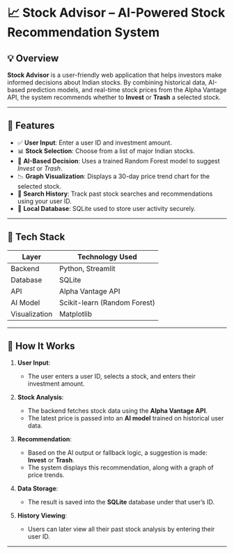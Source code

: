 # 📈 Stock Advisor – AI-Powered Stock Recommendation System

## 💡 Overview
**Stock Advisor** is a user-friendly web application that helps investors make informed decisions about Indian stocks. By combining historical data, AI-based prediction models, and real-time stock prices from the Alpha Vantage API, the system recommends whether to **Invest** or **Trash** a selected stock.

---

## 🧠 Features

- ✅ **User Input**: Enter a user ID and investment amount.
- 📊 **Stock Selection**: Choose from a list of major Indian stocks.
- 🤖 **AI-Based Decision**: Uses a trained Random Forest model to suggest *Invest* or *Trash*.
- 📉 **Graph Visualization**: Displays a 30-day price trend chart for the selected stock.
- 🧾 **Search History**: Track past stock searches and recommendations using your user ID.
- 🔐 **Local Database**: SQLite used to store user activity securely.

---

## 🔧 Tech Stack

| Layer       | Technology Used         |
|-------------|--------------------------|
| Backend     | Python, Streamlit        |
| Database    | SQLite                   |
| API         | Alpha Vantage API        |
| AI Model    | Scikit-learn (Random Forest) |
| Visualization | Matplotlib              |

---

## 🚀 How It Works

1. **User Input**:
   - The user enters a user ID, selects a stock, and enters their investment amount.

2. **Stock Analysis**:
   - The backend fetches stock data using the **Alpha Vantage API**.
   - The latest price is passed into an **AI model** trained on historical user data.

3. **Recommendation**:
   - Based on the AI output or fallback logic, a suggestion is made: **Invest** or **Trash**.
   - The system displays this recommendation, along with a graph of price trends.

4. **Data Storage**:
   - The result is saved into the **SQLite** database under that user’s ID.

5. **History Viewing**:
   - Users can later view all their past stock analysis by entering their user ID.

---

